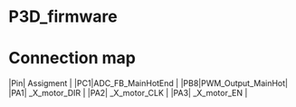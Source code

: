 # P3D_firmware
# Connection map
|Pin|    Assigment     |
|PC1|ADC_FB_MainHotEnd |
|PB8|PWM_Output_MainHot|
|PA1|   _X_motor_DIR   |
|PA2|   _X_motor_CLK   |
|PA3|   _X_motor_EN    |
